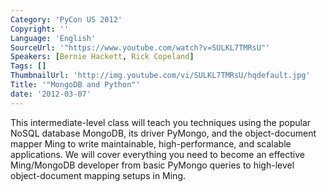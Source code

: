 ```yaml
---
Category: 'PyCon US 2012'
Copyright: ''
Language: 'English'
SourceUrl: '"https://www.youtube.com/watch?v=SULKL7TMRsU"'
Speakers: [Bernie Hackett, Rick Copeland]
Tags: []
ThumbnailUrl: 'http://img.youtube.com/vi/SULKL7TMRsU/hqdefault.jpg'
Title: '"MongoDB and Python"'
date: '2012-03-07'
---
```

This intermediate-level class will teach you techniques using the popular
NoSQL database MongoDB, its driver PyMongo, and the object-document mapper
Ming to write maintainable, high-performance, and scalable applications. We
will cover everything you need to become an effective Ming/MongoDB developer
from basic PyMongo queries to high-level object-document mapping setups in
Ming.

